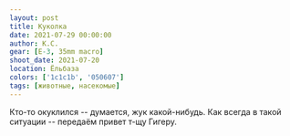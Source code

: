 ```yaml
---
layout: post
title: Куколка
date: 2021-07-29 00:00:00
author: К.С.
gear: [E-3, 35mm macro]
shoot_date: 2021-07-20
location: Ёльбаза
colors: ['1c1c1b', '050607']
tags: [животные, насекомые]
---
```

Кто-то окуклился -- думается, жук какой-нибудь. Как всегда в такой ситуации -- передаём привет т-щу Гигеру.
